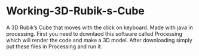 # Working-3D-Rubik-s-Cube
A 3D Rubik’s Cube that moves with the click on keyboard. Made with java in processing.
First you need to downlaod this software called Processing which will render the code and make a 3D model. After downloading simply put these files in Processing and run it.
